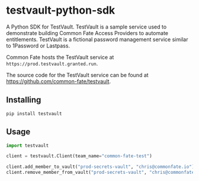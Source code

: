 # testvault-python-sdk

A Python SDK for TestVault. TestVault is a sample service used to demonstrate building Common Fate Access Providers to automate entitlements. TestVault is a fictional password management service similar to 1Password or Lastpass.

Common Fate hosts the TestVault service at `https://prod.testvault.granted.run`.

The source code for the TestVault service can be found at https://github.com/common-fate/testvault.

## Installing

```
pip install testvault
```

## Usage

```py
import testvault

client = testvault.Client(team_name="common-fate-test")

client.add_member_to_vault("prod-secrets-vault", "chris@commonfate.io")
client.remove_member_from_vault("prod-secrets-vault", "chris@commonfate.io")
```

